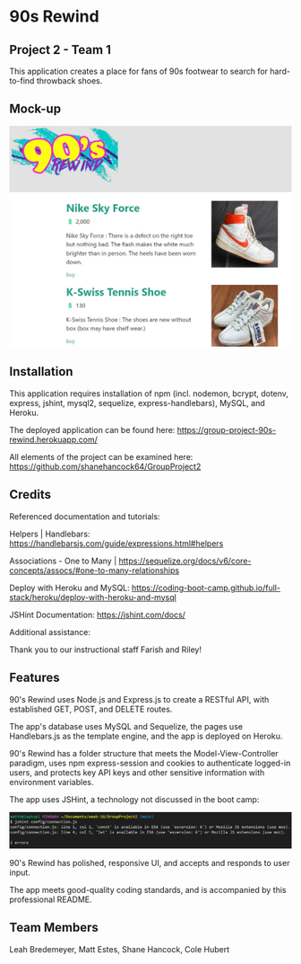 # 90s Rewind

## Project 2 - Team 1

This application creates a place for fans of 90s footwear to search for hard-to-find throwback shoes.

## Mock-up

![90s Rewind.](./public/images/nineties-rewind.jpg)

## Installation

This application requires installation of npm (incl. nodemon, bcrypt, dotenv, express, jshint, mysql2, sequelize, express-handlebars), MySQL, and Heroku. 

The deployed application can be found here: https://group-project-90s-rewind.herokuapp.com/

All elements of the project can be examined here: https://github.com/shanehancock64/GroupProject2 

## Credits

Referenced documentation and tutorials:

Helpers | Handlebars: https://handlebarsjs.com/guide/expressions.html#helpers

Associations - One to Many | https://sequelize.org/docs/v6/core-concepts/assocs/#one-to-many-relationships

Deploy with Heroku and MySQL: https://coding-boot-camp.github.io/full-stack/heroku/deploy-with-heroku-and-mysql

JSHint Documentation: https://jshint.com/docs/

Additional assistance:

Thank you to our instructional staff Farish and Riley!

## Features

90's Rewind uses Node.js and Express.js to create a RESTful API, with established GET, POST, and DELETE routes.

The app's database uses MySQL and Sequelize, the pages use Handlebars.js as the template engine, and the app is deployed on Heroku.

90's Rewind has a folder structure that meets the Model-View-Controller paradigm, uses npm express-session and cookies to authenticate logged-in users, and protects key API keys and other sensitive information with environment variables. 

The app uses JSHint, a technology not discussed in the boot camp:

![JSHint.](./public/images/jshint.jpg)

90's Rewind has polished, responsive UI, and accepts and responds to user input.

The app meets good-quality coding standards, and is accompanied by this professional README.

## Team Members

Leah Bredemeyer, Matt Estes, Shane Hancock, Cole Hubert